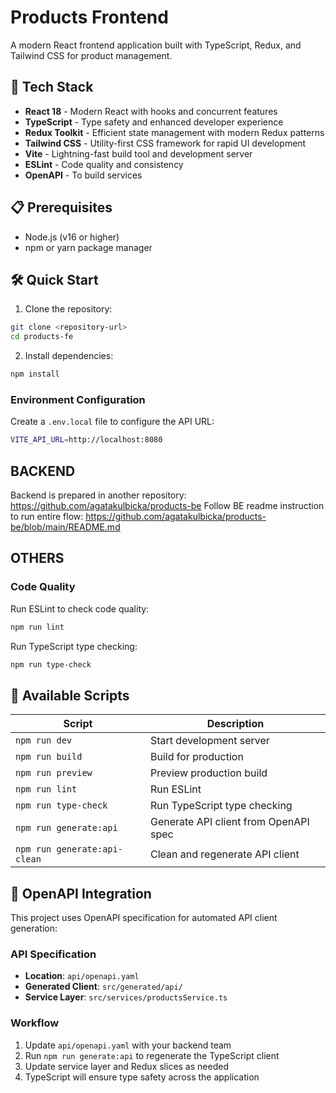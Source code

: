 # Products Frontend

A modern React frontend application built with TypeScript, Redux, and Tailwind CSS for product management.

## 🚀 Tech Stack

- **React 18** - Modern React with hooks and concurrent features
- **TypeScript** - Type safety and enhanced developer experience
- **Redux Toolkit** - Efficient state management with modern Redux patterns
- **Tailwind CSS** - Utility-first CSS framework for rapid UI development
- **Vite** - Lightning-fast build tool and development server
- **ESLint** - Code quality and consistency
- **OpenAPI** - To build services 

## 📋 Prerequisites

- Node.js (v16 or higher)
- npm or yarn package manager

## 🛠️ Quick Start

1. Clone the repository:
```bash
git clone <repository-url>
cd products-fe
```

2. Install dependencies:
```bash
npm install
```

### Environment Configuration
Create a `.env.local` file to configure the API URL:
```bash
VITE_API_URL=http://localhost:8080
```

##  BACKEND
Backend is prepared in another repository: https://github.com/agatakulbicka/products-be
Follow BE readme instruction to run entire flow: https://github.com/agatakulbicka/products-be/blob/main/README.md

##  OTHERS

### Code Quality
Run ESLint to check code quality:
```bash
npm run lint
```

Run TypeScript type checking:
```bash
npm run type-check
```

## 🧩 Available Scripts

| Script | Description |
|--------|-------------|
| `npm run dev` | Start development server |
| `npm run build` | Build for production |
| `npm run preview` | Preview production build |
| `npm run lint` | Run ESLint |
| `npm run type-check` | Run TypeScript type checking |
| `npm run generate:api` | Generate API client from OpenAPI spec |
| `npm run generate:api-clean` | Clean and regenerate API client |




## 🔌 OpenAPI Integration

This project uses OpenAPI specification for automated API client generation:

### API Specification
- **Location**: `api/openapi.yaml`
- **Generated Client**: `src/generated/api/`
- **Service Layer**: `src/services/productsService.ts`

### Workflow
1. Update `api/openapi.yaml` with your backend team
2. Run `npm run generate:api` to regenerate the TypeScript client
3. Update service layer and Redux slices as needed
4. TypeScript will ensure type safety across the application